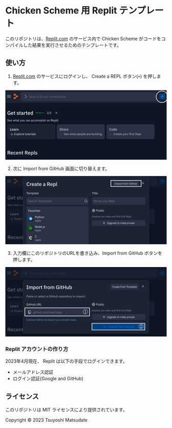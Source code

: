 # Chicken Scheme 用 Replit テンプレート

このリポジトリは、[Replit.com](https://replit.com/) のサービス内で Chicken Scheme がコードをコンパイルした結果を実行させるためのテンプレートです。

## 使い方

1. [Replit.com](https://replit.com/) のサービスにログインし、 Create a REPL ボタン(`+`) を押します。

![Create a REPLボタン](./Replit01.png)

2. 次に Import from GitHub 画面に切り替えます。

![画面切り替え](./Replit02.png)

3. 入力欄にこのリポジトリのURLを書き込み、Import from GitHub ボタンを押します。

![Import from GitHubボタン](./Replit03.png)

### Replit アカウントの作り方

2023年4月現在、 Replit は以下の手段でログインできます。

* メールアドレス認証
* ログイン認証(Google and GitHub)

## ライセンス

このリポジトリは MIT ライセンスにより提供されています。

Copyright :copyright: 2023 Tsuyoshi Matsudate
